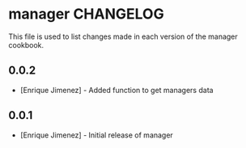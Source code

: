# manager CHANGELOG

This file is used to list changes made in each version of the manager cookbook.

## 0.0.2
- [Enrique Jimenez] - Added function to get managers data

## 0.0.1
- [Enrique Jimenez] - Initial release of manager


